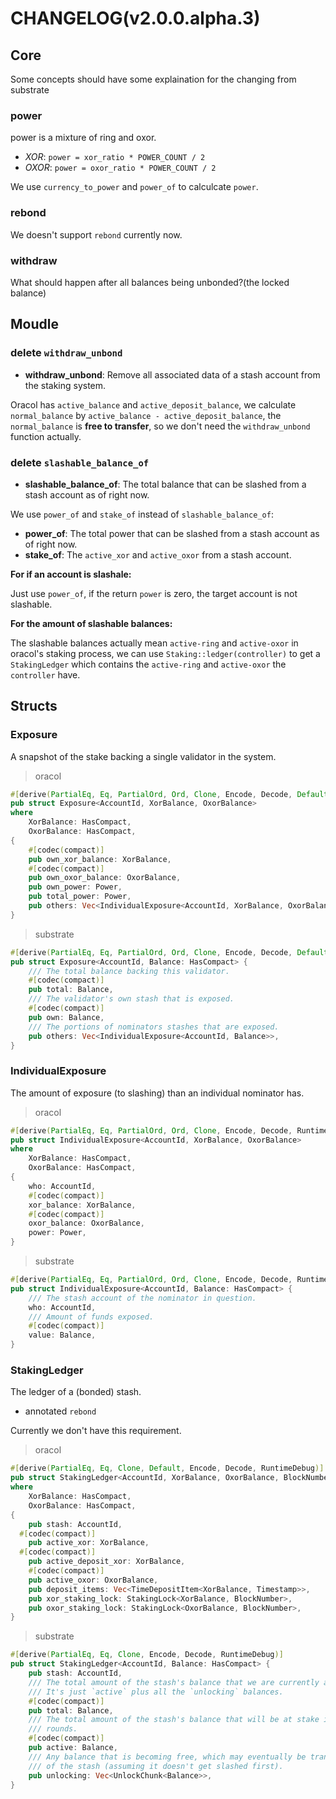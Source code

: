 # CHANGELOG(v2.0.0.alpha.3)

## Core

Some concepts should have some explaination for the changing from substrate

### power

power is a mixture of ring and oxor.

+ *XOR*: `power = xor_ratio * POWER_COUNT / 2`
+ *OXOR*: `power = oxor_ratio * POWER_COUNT / 2`

We use `currency_to_power` and `power_of` to calculcate `power`.

### rebond

We doesn't support `rebond` currently now.

### withdraw

What should happen after all balances being unbonded?(the locked balance)


## Moudle
### delete `withdraw_unbond`

+ **withdraw_unbond**: Remove all associated data of a stash account from the staking system.

Oracol has `active_balance` and `active_deposit_balance`, we calculate `normal_balance` by `active_balance - active_deposit_balance`, the `normal_balance` is **free to transfer**, so we don't need the `withdraw_unbond` function actually.

### delete `slashable_balance_of`

+ **slashable_balance_of**: The total balance that can be slashed from a stash account as of right now.

We use `power_of` and `stake_of` instead of `slashable_balance_of`:

+ **power_of**: The total power that can be slashed from a stash account as of right now.
+ **stake_of**: The `active_xor` and `active_oxor` from a stash account.

**For if an account is slashale:**

Just use `power_of`, if the return `power` is zero, the target account is not slashable.

**For the amount of slashable balances:**

The slashable balances actually mean `active-ring` and `active-oxor` in oracol's staking
process, we can use `Staking::ledger(controller)` to get a `StakingLedger` which contains
the `active-ring` and `active-oxor` the `controller` have.

## Structs

### Exposure

A snapshot of the stake backing a single validator in the system.

> oracol

```rust
#[derive(PartialEq, Eq, PartialOrd, Ord, Clone, Encode, Decode, Default, RuntimeDebug)]
pub struct Exposure<AccountId, XorBalance, OxorBalance>
where
	XorBalance: HasCompact,
	OxorBalance: HasCompact,
{
	#[codec(compact)]
	pub own_xor_balance: XorBalance,
	#[codec(compact)]
	pub own_oxor_balance: OxorBalance,
	pub own_power: Power,
	pub total_power: Power,
	pub others: Vec<IndividualExposure<AccountId, XorBalance, OxorBalance>>,
}
```

> substrate

```rust
#[derive(PartialEq, Eq, PartialOrd, Ord, Clone, Encode, Decode, Default, RuntimeDebug)]
pub struct Exposure<AccountId, Balance: HasCompact> {
	/// The total balance backing this validator.
	#[codec(compact)]
	pub total: Balance,
	/// The validator's own stash that is exposed.
	#[codec(compact)]
	pub own: Balance,
	/// The portions of nominators stashes that are exposed.
	pub others: Vec<IndividualExposure<AccountId, Balance>>,
}
```

### IndividualExposure

The amount of exposure (to slashing) than an individual nominator has.

> oracol

```rust
#[derive(PartialEq, Eq, PartialOrd, Ord, Clone, Encode, Decode, RuntimeDebug)]
pub struct IndividualExposure<AccountId, XorBalance, OxorBalance>
where
	XorBalance: HasCompact,
	OxorBalance: HasCompact,
{
	who: AccountId,
	#[codec(compact)]
	xor_balance: XorBalance,
	#[codec(compact)]
	oxor_balance: OxorBalance,
	power: Power,
}
```

> substrate
```rust
#[derive(PartialEq, Eq, PartialOrd, Ord, Clone, Encode, Decode, RuntimeDebug)]
pub struct IndividualExposure<AccountId, Balance: HasCompact> {
	/// The stash account of the nominator in question.
	who: AccountId,
	/// Amount of funds exposed.
	#[codec(compact)]
	value: Balance,
}
```


### StakingLedger

The ledger of a (bonded) stash.

+ annotated `rebond`

Currently we don't have this requirement.

> oracol
```rust
#[derive(PartialEq, Eq, Clone, Default, Encode, Decode, RuntimeDebug)]
pub struct StakingLedger<AccountId, XorBalance, OxorBalance, BlockNumber, Timestamp>
where
	XorBalance: HasCompact,
	OxorBalance: HasCompact,
{
	pub stash: AccountId,
  #[codec(compact)]
	pub active_xor: XorBalance,
  #[codec(compact)]
	pub active_deposit_xor: XorBalance,
	#[codec(compact)]
	pub active_oxor: OxorBalance,
	pub deposit_items: Vec<TimeDepositItem<XorBalance, Timestamp>>,
	pub xor_staking_lock: StakingLock<XorBalance, BlockNumber>,
	pub oxor_staking_lock: StakingLock<OxorBalance, BlockNumber>,
}
```

> substrate

```rust
#[derive(PartialEq, Eq, Clone, Encode, Decode, RuntimeDebug)]
pub struct StakingLedger<AccountId, Balance: HasCompact> {
	pub stash: AccountId,
	/// The total amount of the stash's balance that we are currently accounting for.
	/// It's just `active` plus all the `unlocking` balances.
	#[codec(compact)]
	pub total: Balance,
	/// The total amount of the stash's balance that will be at stake in any forthcoming
	/// rounds.
	#[codec(compact)]
	pub active: Balance,
	/// Any balance that is becoming free, which may eventually be transferred out
	/// of the stash (assuming it doesn't get slashed first).
	pub unlocking: Vec<UnlockChunk<Balance>>,
}
```
